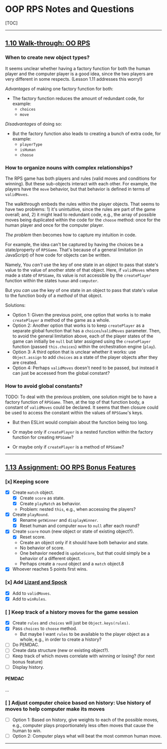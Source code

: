 # OOP RPS Notes and Questions

[TOC]

---

## [1.10 Walk-through: OO RPS](https://launchschool.com/lessons/fb892747/assignments/a54702fd)

### When to create new object types?

It seems unclear whether having a factory function for both the human player and the computer player is a good idea, since the two players are very different in some respects. (Lesson 1.11 addresses this worry!)

*Advantages* of making one factory function for both:

- The factory function reduces the amount of redundant code, for example:
  - `choices`
  - `move`

*Disadvantages* of doing so:

- But the factory function also leads to creating a bunch of extra code, for example:
  - `playerType`
  - `isHuman`
  - `choose`

### How to organize nouns with complex relationships?

The RPS game has both players and rules (valid moves and conditions for winning). But these sub-objects interact with each other. For example, the players have the `move` behavior, but that behavior is defined in terms of `validMoves`.

The walkthrough embeds the rules within the player objects. That seems to have two problems: 1) it's unintuitive, since the rules are part of the game overall; and, 2) it might lead to redundant code, e.g., the array of possible moves being duplicated within the code for the `choose` method: once for the human player and once for the computer player.

*The problem* then becomes how to capture my intuition in code.

For example, the idea can't be captured by having the choices be a state/property of `RPSGame`. That's because of a general limitation (in JavaScript) of how code for objects can be written.

Namely, You *can't* use the key of one state in an object to pass that state's value to the value of another *state* of that object. Here, if `validMoves` where made a state of `RPSGame`, its value is not accessible by the `createPlayer` function within the states `human` and `computer`.

But you *can* use the key of one state in an object to pass that state's value to the function body of a *method* of that object.

Solutions:

- Option 1: Given the previous point, one option that works is to make `createPlayer` a method of the game as a whole.
- Option 2: Another option that works is to keep `createPlayer` as a separate global function that has a `choices`/`validMoves` parameter. Then, to avoid the general limitation above, each of the player states of the game can initially be `null` but later assigned using the `createPlayer` function (passed `this.choices`) within the orchestration engine (`play`).
- Option 3: A third option that is unclear whether it works: use `Object.assign` to add `choices` as a state of the player objects after they are created.
- Option 4: Perhaps `validMoves` doesn't need to be passed, but instead it can just be accessed from the global constant?

### How to avoid global constants?

TODO: To deal with the previous problem, one solution might be to have a factory function of `RPSGame`. Then, at the top of that function body, a constant of `validMoves` could be declared. It seems that then closure could be used to access the constant within the values of `RPSGame`'s keys.

- But then ESLint would complain about the function being too long.

- Or maybe only if `createPlayer` is a nested function within the factory function for creating `RPSGame`?
- Or maybe only if `createPlayer` is a method of `RPSGame`?

---

## [1.13 Assignment: OO RPS Bonus Features](https://launchschool.com/lessons/fb892747/assignments/805b45f6)

### [x] Keeping score

- [x] Create `match` object.
  - [x] Create `score` as state.
  - [x] Create `playMatch` as behavior.
  - Problem: nested `this`, e.g., when accessing the players?
- [x] Create `playRound`.
  - [x] Rename `getWinner` and `displayWinner`.
  - [x] Reset human and computer `move` to `null` after each round?
- [x] Create `score` noun (new object or state of existing object?).
  - [x] Reset score.
  - Create an object only if it should have both behavior and state.
  - No behavior of score.
  - One behavior needed is `updateScore`, but that could simply be a behavior of a different object.
  - Perhaps create a `round` object and a `match` object.8
- [x] Whoever reaches 5 points first wins.

### [x] Add [Lizard and Spock](http://www.samkass.com/theories/RPSSL.html)

- [x] Add to `validMoves`.
- [x] Add to `winRules`.

### [ ] Keep track of a history moves for the game session

- [x] Create `rules` and `choices` will just be `Object.keys(rules)`.
- [x] Pass `choices` to `choose` method.
  - But maybe I want `rules` to be available to the player object as a whole,
    e.g., in order to create a history?
- [ ] Do PEMDAC.
- [ ] Create data structure (new or existing object?).
- [ ] Keep track of which moves correlate with winning or losing? (for next bonus feature)
- [ ] Display history.

#### PEMDAC

...

### [ ] Adjust computer choice based on history: Use history of moves to help computer make its moves

- [ ] Option 1: Based on history, give weights to each of the possible moves, e.g., computer plays proportionately less often moves that cause the human to win.
- [ ] Option 2: Computer plays what will beat the most common human move.

---
